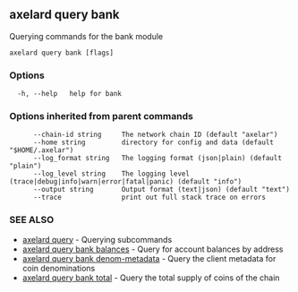 ## axelard query bank

Querying commands for the bank module

```
axelard query bank [flags]
```

### Options

```
  -h, --help   help for bank
```

### Options inherited from parent commands

```
      --chain-id string     The network chain ID (default "axelar")
      --home string         directory for config and data (default "$HOME/.axelar")
      --log_format string   The logging format (json|plain) (default "plain")
      --log_level string    The logging level (trace|debug|info|warn|error|fatal|panic) (default "info")
      --output string       Output format (text|json) (default "text")
      --trace               print out full stack trace on errors
```

### SEE ALSO

- [axelard query](/cli-docs/v0_27_0/axelard_query) - Querying subcommands
- [axelard query bank balances](/cli-docs/v0_27_0/axelard_query_bank_balances) - Query for account balances by address
- [axelard query bank denom-metadata](/cli-docs/v0_27_0/axelard_query_bank_denom-metadata) - Query the client metadata for coin denominations
- [axelard query bank total](/cli-docs/v0_27_0/axelard_query_bank_total) - Query the total supply of coins of the chain
